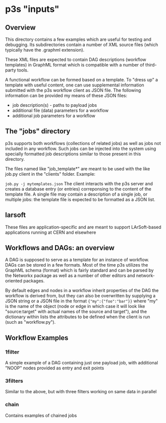 # p3s "inputs"
## Overview
This directory contains a few examples which are useful
for testing and debugging. Its subdirectories
contain a number of XML source files (which typically have the .graphml extension).

These XML files are expected to contain DAG descriptions (workflow templates)
in GraphML format which is compatible with a number of third-party tools.

A functional workflow can be formed based on a template. To "dress up"
a template with useful content, one can use supplemental information
submitted with the p3s workflow client as JSON file.
The following information can be provided my means of these JSON files:
* job description(s) - paths to payload jobs
* additional file (data) parameters for a workflow
* additional job parameters for a workflow

## The "jobs" directory
p3s supports both workflows (collections of related jobs) as well
as jobs not included in any workflow. Such jobs can be injected
into the system using specially formatted job descriptions similar
to those present in this directory.

The files named like "job_template*" are meant to be used with the
like job.py client in the "clients" folder. Example:

`
job.py -j mytemplates.json
`
The client interacts with the p3s server and creates a database
entry (or entries) correponsing to the content of the template file.
A single file may contain a description of a single job, or multiple jobs:
the template file is expected to be formatted as a JSON list.


## larsoft
These files are application-specific and are meant to support LArSoft-based
applications running at CERN and elsewhere

## Workflows and DAGs: an overview
A DAG is supposed to serve as a template for an instance
of workflow. DAGs can be stored in a few formats.
Most of the time p3s utilizes the GraphML schema (format)
which is fairly standard and can be parsed by the Networkx package
as well as a number of other editors and network-oriented packages.

By default edges and nodes in a workflow inherit properties of the DAG the workflow
is derived from, but they can also be overwritten by supplying a JSON string or
a JSON file in the format
`
{"my":{"foo":"bar"}}
`
where "my" is the name of the object (node or edge in which case it
will look like "source:target" with actual names of the source and target"),
and the dictionary within lists the attributes to
be defined when the client is run (such as "workflow.py").

## Workflow Examples

### 1filter
A simple example of a DAG containing just one payload job, with additional
"NOOP" nodes provided as entry and exit points

### 3filters
Similar to the above, but with three filters working on same data
in parallel

### chain
Contains examples of chained jobs
